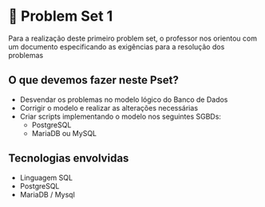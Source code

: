 # 🍰 Problem Set 1

Para a realização deste primeiro problem set, o professor nos orientou com um documento especificando as exigências para a resolução dos problemas

## O que devemos fazer neste Pset?
- Desvendar os problemas no modelo lógico do Banco de Dados 
- Corrigir o modelo e realizar as alterações necessárias
- Criar scripts implementando o modelo nos seguintes SGBDs:
   - PostgreSQL
   - MariaDB ou MySQL

## Tecnologias envolvidas
- Linguagem SQL
- PostgreSQL
- MariaDB / Mysql
